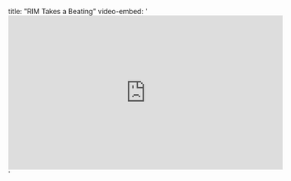 title: "RIM Takes a Beating"
video-embed: '<iframe width="560" height="315" src="http://www.youtube.com/embed/8wUq8bH8wiU?rel=0" frameborder="0" allowfullscreen></iframe>'

